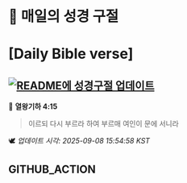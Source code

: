 # 🙏 매일의 성경 구절
# [Daily Bible verse]
## [![README에 성경구절 업데이트](https://github.com/DONGSUKA/first_test/actions/workflows/update-readme-bible.yml/badge.svg)](https://github.com/DONGSUKA/first_test/actions/workflows/update-readme-bible.yml)
<!-- START_BIBLE_VERSE -->
📖 **열왕기하 4:15**
> 이르되 다시 부르라 하여 부르매 여인이 문에 서니라

🕊️ _업데이트 시각: 2025-09-08 15:54:58 KST_
  <!-- END_BIBLE_VERSE -->
## GITHUB_ACTION
